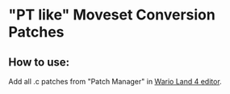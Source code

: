 # "PT like" Moveset Conversion Patches  
## How to use: 
Add all .c patches from "Patch Manager" in [Wario Land 4 editor](https://github.com/wario-land/WL4Editor).  
